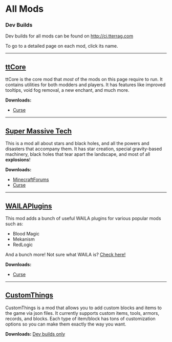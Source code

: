 # All Mods

### Dev Builds

Dev builds for all mods can be found on http://ci.tterrag.com

To go to a detailed page on each mod, click its name.
___
## [ttCore](ttCore.md)

ttCore is the core mod that *most* of the mods on this page require to run. It contains utilities for both modders and players. It has features like improved tooltips, void fog removal, a new enchant, and much more.

**Downloads:**

* [Curse](http://curse.com/project/226082)

___
## [Super Massive Tech](smt.md)

This is a mod all about stars and black holes, and all the powers and disasters that accompany them. It has star creation, special gravity-based machinery, black holes that tear apart the landscape, and most of all **explosions**!

**Downloads:**

* [MinecraftForums](http://www.minecraftforum.net/forums/mapping-and-modding/minecraft-mods/wip-mods/2105190-super-massive-tech-harness-the-power-of-the-stars)
* [Curse](http://curse.com/project/224363)

___
## [WAILAPlugins](wailaplugins.md)

This mod adds a bunch of useful WAILA plugins for various popular mods such as:

* Blood Magic
* Mekanism
* RedLogic

And a bunch more! Not sure what WAILA is? [Check here!](http://www.curse.com/mc-mods/minecraft/waila)

**Downloads:**

* [Curse](http://curse.com/project/226119)
___
## [CustomThings](customthings.md)

CustomThings is a mod that allows you to add custom blocks and items to the game via json files. It currently supports custom items, tools, armors, records, and blocks. Each type of item/block has tons of customization options so you can make them exactly the way you want.

**Downloads:** [Dev builds only](http://ci.tterrag.com/job/CustomThings)

